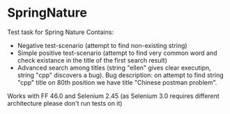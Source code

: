 # SpringNature
Test task for Spring Nature
Contains:
 - Negative test-scenario (attempt to find non-existing string)
 - Simple positive test-scenario (attempt to find very common word and check existance in the title of the first search result)
 - Advanced search among titles (string "ellen" gives clear executipn, string "cpp" discovers a bug). Bug description: on attempt
 to find string "cpp" title on 80th position we have title "Chinese postman problem".

 Works with FF 46.0 and Selenium 2.45 (as Selenium 3.0 requires different architecture please don't run tests on it)
